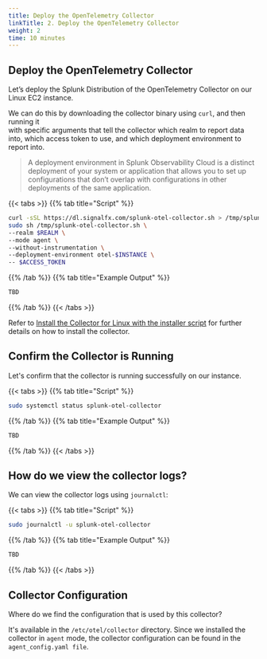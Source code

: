 ```yaml
---
title: Deploy the OpenTelemetry Collector
linkTitle: 2. Deploy the OpenTelemetry Collector
weight: 2
time: 10 minutes
---
```


## Deploy the OpenTelemetry Collector

Let’s deploy the Splunk Distribution of the OpenTelemetry Collector on our Linux EC2 instance. 

We can do this by downloading the collector binary using `curl`, and then running it  
with specific arguments that tell the collector which realm to report data into, which access 
token to use, and which deployment environment to report into. 

> A deployment environment in Splunk Observability Cloud is a distinct deployment of your system 
> or application that allows you to set up configurations that don’t overlap with configurations 
> in other deployments of the same application.

{{< tabs >}}
{{% tab title="Script" %}}

``` bash
curl -sSL https://dl.signalfx.com/splunk-otel-collector.sh > /tmp/splunk-otel-collector.sh; \
sudo sh /tmp/splunk-otel-collector.sh \
--realm $REALM \
--mode agent \
--without-instrumentation \
--deployment-environment otel-$INSTANCE \
-- $ACCESS_TOKEN
```

{{% /tab %}}
{{% tab title="Example Output" %}}

``` bash
TBD
```

{{% /tab %}}
{{< /tabs >}}

Refer to [Install the Collector for Linux with the installer script](https://docs.splunk.com/observability/en/gdi/opentelemetry/collector-linux/install-linux.html#otel-install-linux)
for further details on how to install the collector. 

## Confirm the Collector is Running

Let's confirm that the collector is running successfully on our instance. 

{{< tabs >}}
{{% tab title="Script" %}}

``` bash
sudo systemctl status splunk-otel-collector
```

{{% /tab %}}
{{% tab title="Example Output" %}}

``` bash
TBD
```

{{% /tab %}}
{{< /tabs >}}

## How do we view the collector logs? 

We can view the collector logs using `journalctl`: 

{{< tabs >}}
{{% tab title="Script" %}}

``` bash
sudo journalctl -u splunk-otel-collector 
```

{{% /tab %}}
{{% tab title="Example Output" %}}

``` bash
TBD
```

{{% /tab %}}
{{< /tabs >}}

## Collector Configuration

Where do we find the configuration that is used by this collector? 

It's available in the `/etc/otel/collector` directory.  Since we installed the 
collector in `agent` mode, the collector configuration can be found in the 
`agent_config.yaml file`. 

